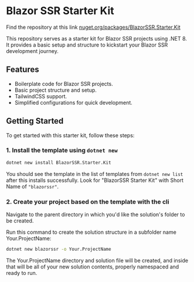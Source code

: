 # Blazor SSR Starter Kit

Find the repository at this link [nuget.org/packages/BlazorSSR.Starter.Kit](https://www.nuget.org/packages/BlazorSSR.Starter.Kit/)

This repository serves as a starter kit for Blazor SSR projects using .NET 8. It provides a basic setup and structure to kickstart your Blazor SSR development journey.

## Features

- Boilerplate code for Blazor SSR projects.
- Basic project structure and setup.
- TailwindCSS support.
- Simplified configurations for quick development.

## Getting Started

To get started with this starter kit, follow these steps:

### 1. Install the template using `dotnet new`

```sh
dotnet new install BlazorSSR.Starter.Kit
```

You should see the template in the list of templates from `dotnet new list` after this installs successfully. Look for "BlazorSSR Starter Kit" with Short Name of `"blazorssr"`.

### 2. Create your project based on the template with the cli

Navigate to the parent directory in which you'd like the solution's folder to be created.

Run this command to create the solution structure in a subfolder name Your.ProjectName:

```sh
dotnet new blazorssr -o Your.ProjectName
```

The Your.ProjectName directory and solution file will be created, and inside that will be all of your new solution contents, properly namespaced and ready to run.

